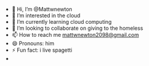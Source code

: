 - 👋 Hi, I’m @Mattwnewton
- 👀 I’m interested in the cloud
- 🌱 I’m currently learning cloud computing
- 💞️ I’m looking to collaborate on giving to the homeless
- 📫 How to reach me mattwnewton2098@gmail.com
- 😄 Pronouns: him
- ⚡ Fun fact: i live spagetti
- 

<!---
Mattwnewton/Mattwnewton is a ✨ special ✨ repository because its `README.md` (this file) appears on your GitHub profile.
You can click the Preview link to take a look at your changes.
--->
